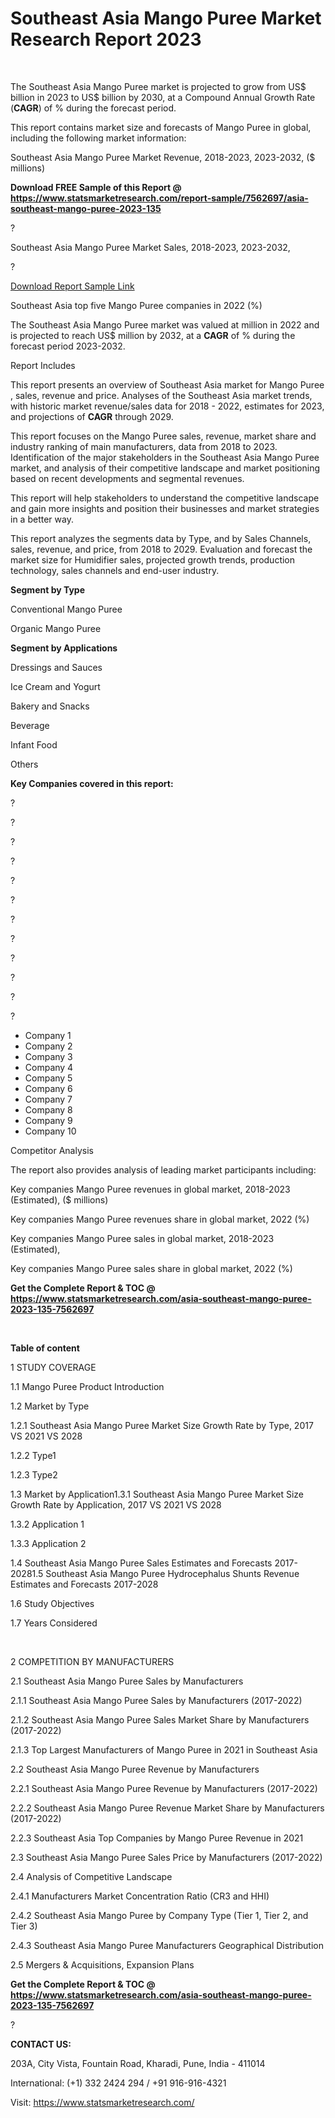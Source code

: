 <h1>Southeast Asia Mango Puree Market Research Report 2023</h1><br/><p>The Southeast Asia Mango Puree market is projected to grow from US$ billion in 2023 to US$ billion by 2030, at a Compound Annual Growth Rate (<strong>CAGR</strong>) of % during the forecast period.</p>
 
 
 
 <p>This report contains market size and forecasts of Mango Puree in global, including the following market information:</p>
 
 
 
 <p>Southeast Asia Mango Puree Market Revenue, 2018-2023, 2023-2032, ($ millions)</p>
 
 
 
 <div><b>Download FREE Sample of this Report @ <a href="https://www.statsmarketresearch.com/download-free-sample/7562697/asia-southeast-mango-puree-2023-135">https://www.statsmarketresearch.com/report-sample/7562697/asia-southeast-mango-puree-2023-135</a></b></div>
 
 
 
 <p>? </p>
 
 
 
 <p>Southeast Asia Mango Puree Market Sales, 2018-2023, 2023-2032,</p>
 
 
 
 <p>? </p>
 
 
 
 <p><a href="https://www.statsmarketresearch.com/download-free-sample/7562697/asia-southeast-mango-puree-2023-135">Download Report Sample Link</a></p>
 
 
 
 <p>Southeast Asia top five Mango Puree companies in 2022 (%)</p>
 
 
 
 <p>The Southeast Asia Mango Puree market was valued at million in 2022 and is projected to reach US$ million by 2032, at a <strong>CAGR</strong> of % during the forecast period 2023-2032.</p>
 
 
 
 <p>Report Includes</p>
 
 
 
 <p>This report presents an overview of Southeast Asia market for Mango Puree , sales, revenue and price. Analyses of the Southeast Asia market trends, with historic market revenue/sales data for 2018 - 2022, estimates for 2023, and projections of <strong>CAGR</strong> through 2029.</p>
 
 
 
 <p>This report focuses on the Mango Puree sales, revenue, market share and industry ranking of main manufacturers, data from 2018 to 2023. Identification of the major stakeholders in the Southeast Asia Mango Puree market, and analysis of their competitive landscape and market positioning based on recent developments and segmental revenues.</p>
 
 
 
 <p>This report will help stakeholders to understand the competitive landscape and gain more insights and position their businesses and market strategies in a better way.</p>
 
 
 
 <p>This report analyzes the segments data by Type, and by Sales Channels, sales, revenue, and price, from 2018 to 2029. Evaluation and forecast the market size for Humidifier sales, projected growth trends, production technology, sales channels and end-user industry.</p>
 
 
 
 <p><strong>Segment by Type</strong></p>
 
 
 
 <p>Conventional Mango Puree</p>
 
 
 
 <p>Organic Mango Puree</p>
 
 
 
 <p><strong>Segment <strong><strong>by Applications</strong></strong></strong></p>
 
 
 
 <p>Dressings and Sauces</p>
 
 
 
 <p>Ice Cream and Yogurt</p>
 
 
 
 <p>Bakery and Snacks</p>
 
 
 
 <p>Beverage</p>
 
 
 
 <p>Infant Food</p>
 
 
 
 <p>Others</p>
 
 
 
 <p><strong>Key Companies covered in this report:</strong></p>
 
 
 
 <p>? </p>
 
 
 
 <p>? </p>
 
 
 
 <p>? </p>
 
 
 
 <p>? </p>
 
 
 
 <p>? </p>
 
 
 
 <p>? </p>
 
 
 
 <p>? </p>
 
 
 
 <p>? </p>
 
 
 
 <p>? </p>
 
 
 
 <p>? </p>
 
 
 
 <p>? </p>
 
 
 
 <p>? </p>
 
 
 
 <ul>
 
 <li>Company 1</li>
 
 <li>Company 2</li>
 
 <li>Company 3</li>
 
 <li>Company 4</li>
 
 <li>Company 5</li>
 
 <li>Company 6</li>
 
 <li>Company 7</li>
 
 <li>Company 8</li>
 
 <li>Company 9</li>
 
 <li>Company 10</li>
 
 </ul>
 
 
 
 <p>Competitor Analysis</p>
 
 
 
 <p>The report also provides analysis of leading market participants including:</p>
 
 
 
 <p>Key companies Mango Puree revenues in global market, 2018-2023 (Estimated), ($ millions)</p>
 
 
 
 <p>Key companies Mango Puree revenues share in global market, 2022 (%)</p>
 
 
 
 <p>Key companies Mango Puree sales in global market, 2018-2023 (Estimated),</p>
 
 
 
 <p>Key companies Mango Puree sales share in global market, 2022 (%)</p>
 
 
 
 <div><b>Get the Complete Report & TOC @ <a href="https://www.statsmarketresearch.com/asia-southeast-mango-puree-2023-135-7562697">https://www.statsmarketresearch.com/asia-southeast-mango-puree-2023-135-7562697</a></b></div>
 
 
 
 <p><br />
 
 <b>Table of content</b></p>
 
 
 
 <p>1 STUDY COVERAGE<br />
 
 1.1 Mango Puree Product Introduction<br />
 
 1.2 Market by Type<br />
 
 1.2.1 Southeast Asia Mango Puree Market Size Growth Rate by Type, 2017 VS 2021 VS 2028<br />
 
 1.2.2 Type1<br />
 
 1.2.3 Type2<br />
 
 1.3 Market by Application1.3.1 Southeast Asia Mango Puree Market Size Growth Rate by Application, 2017 VS 2021 VS 2028<br />
 
 1.3.2 Application 1<br />
 
 1.3.3 Application 2<br />
 
 1.4 Southeast Asia Mango Puree Sales Estimates and Forecasts 2017-20281.5 Southeast Asia Mango Puree Hydrocephalus Shunts Revenue Estimates and Forecasts 2017-2028<br />
 
 1.6 Study Objectives<br />
 
 1.7 Years Considered<br />
 
 <br />
 
 2 COMPETITION BY MANUFACTURERS<br />
 
 2.1 Southeast Asia Mango Puree Sales by Manufacturers<br />
 
 2.1.1 Southeast Asia Mango Puree Sales by Manufacturers (2017-2022)<br />
 
 2.1.2 Southeast Asia Mango Puree Sales Market Share by Manufacturers (2017-2022)<br />
 
 2.1.3 Top Largest Manufacturers of Mango Puree in 2021 in Southeast Asia<br />
 
 2.2 Southeast Asia Mango Puree Revenue by Manufacturers<br />
 
 2.2.1 Southeast Asia Mango Puree Revenue by Manufacturers (2017-2022)<br />
 
 2.2.2 Southeast Asia Mango Puree Revenue Market Share by Manufacturers (2017-2022)<br />
 
 2.2.3 Southeast Asia Top Companies by Mango Puree Revenue in 2021<br />
 
 2.3 Southeast Asia Mango Puree Sales Price by Manufacturers (2017-2022)<br />
 
 2.4 Analysis of Competitive Landscape<br />
 
 2.4.1 Manufacturers Market Concentration Ratio (CR3 and HHI)<br />
 
 2.4.2 Southeast Asia Mango Puree by Company Type (Tier 1, Tier 2, and Tier 3)<br />
 
 2.4.3 Southeast Asia Mango Puree Manufacturers Geographical Distribution<br />
 
 2.5 Mergers & Acquisitions, Expansion Plans</p>
 
 
 
 <div><b>Get the Complete Report & TOC @ <a href="https://www.statsmarketresearch.com/asia-southeast-mango-puree-2023-135-7562697">https://www.statsmarketresearch.com/asia-southeast-mango-puree-2023-135-7562697</a></b></div>
 
 
 
 <p>? </p>
 
 
 
 <p><b>CONTACT US:</b><br />
 
 203A, City Vista, Fountain Road, Kharadi, Pune, India - 411014<br />
 
 International: (+1) 332 2424 294 / +91 916-916-4321<br />
 
 Visit: <a href="https://www.statsmarketresearch.com/">https://www.statsmarketresearch.com/</a></p>